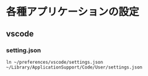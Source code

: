 # 各種アプリケーションの設定

## vscode

### setting.json

```
ln ~/preferences/vscode/settings.json ~/Library/ApplicationSupport/Code/User/settings.json
```
